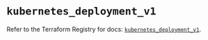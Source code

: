 # `kubernetes_deployment_v1`

Refer to the Terraform Registry for docs: [`kubernetes_deployment_v1`](https://registry.terraform.io/providers/hashicorp/kubernetes/2.33.0/docs/resources/deployment_v1).
